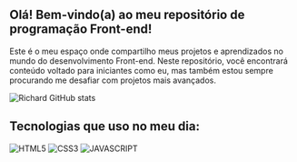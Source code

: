 ## Olá! Bem-vindo(a) ao meu repositório de programação Front-end!

Este é o meu espaço onde compartilho meus projetos e aprendizados no mundo do desenvolvimento Front-end.
Neste repositório, você encontrará conteúdo voltado para iniciantes como eu, mas também estou sempre procurando me desafiar com projetos mais avançados.

![Richard GitHub stats](https://github-readme-stats.vercel.app/api?username=RichardVLps&show_icons=true&theme=radical)

## Tecnologias que uso no meu dia:
<div style="display:inline-block">
    <img src="https://img.shields.io/badge/HTML5-E34F26?style=for-the-badge&logo=html5&logoColor=white" alt="HTML5">
    <img src="https://img.shields.io/badge/CSS3-1572B6?style=for-the-badge&logo=css3&logoColor=white" alt="CSS3">
    <img src="https://img.shields.io/badge/JavaScript-F7DF1E?style=for-the-badge&logo=javascript&logoColor=black" alt="JAVASCRIPT">
</div>
